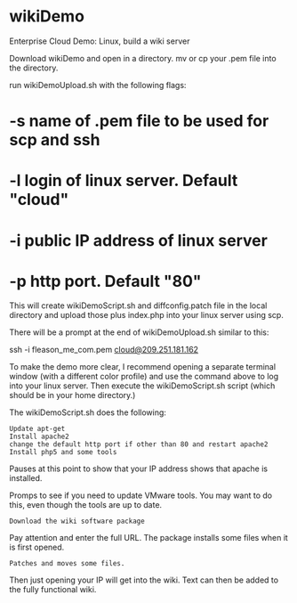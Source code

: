 wikiDemo
========

Enterprise Cloud Demo:  Linux, build a wiki server

Download wikiDemo and open in a directory.
mv or cp your .pem file into the directory.

run wikiDemoUpload.sh with the following flags:

#	-s <file>	name of .pem file to be used for scp and ssh
#	-l <loginID>	login of linux server.  Default "cloud"
#	-i <IP>   	public IP address of linux server
#	-p <port>	http port.  Default "80"

This will create wikiDemoScript.sh and diffconfig.patch file in the local directory and upload those plus index.php into your linux server using scp.

There will be a prompt at the end of wikiDemoUpload.sh similar to this:

ssh -i fleason_me_com.pem cloud@209.251.181.162

To make the demo more clear, I recommend opening a separate terminal window (with a different color profile) and use the command above to log into your linux server.  Then execute the wikiDemoScript.sh script (which should be in your home directory.)  

The wikiDemoScript.sh does the following:

	Update apt-get
	Install apache2
	change the default http port if other than 80 and restart apache2
	Install php5 and some tools

Pauses at this point to show that your IP address shows that apache is installed.

Promps to see if you need to update VMware tools.  You may want to do this, even though the tools are up to date.

	Download the wiki software package

Pay attention and enter the full URL.  The package installs some files when it is first opened.

	Patches and moves some files.

Then just opening your IP will get into the wiki.  Text can then be added to the fully functional wiki.
